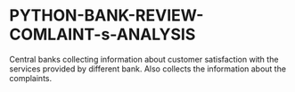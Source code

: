 # PYTHON-BANK-REVIEW-COMLAINT-s-ANALYSIS
Central banks collecting information about customer satisfaction with the services provided by different bank. Also collects the information about the complaints.
